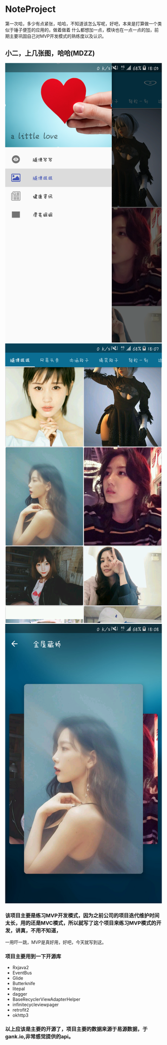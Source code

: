 # NoteProject
第一次哈，多少有点紧张，哈哈，不知道该怎么写呢，好吧，本来是打算做一个类似于锤子便签的应用的，做着做着
什么都想加一点，模块也在一点一点的加，前期主要巩固自己对MVP开发模式的熟练度以及认识。
## 小二，上几张图，哈哈(MDZZ)
![image](https://github.com/hyyaoming/NoteProject/blob/master/screenshots/device-2017-05-18-180456.png?raw=true)
![image](https://github.com/hyyaoming/NoteProject/blob/master/screenshots/device-2017-05-18-180613.png?raw=true)
![image](https://github.com/hyyaoming/NoteProject/blob/master/screenshots/device-2017-05-18-180721.png?raw=true)
### 该项目主要是练习MVP开发模式，因为之前公司的项目迭代维护时间太长，用的还是MVC模式，所以就写了这个项目来练习MVP模式的开发，讲真，不用不知道，
一用吓一跳，MVP是真好用，好吧，今天就写到这。
### 项目主要用到一下开源库
 * Rxjava2
 * EventBus
 * Glide
 * Butterknife
 * litepal
 * dagger
 * BaseRecyclerViewAdapterHelper
 * infinitecycleviewpager
 * retrofit2
 * okhttp3
 ### 以上应该是主要的开源了，项目主要的数据来源于易源数据，于gank.io,非常感觉提供的api。